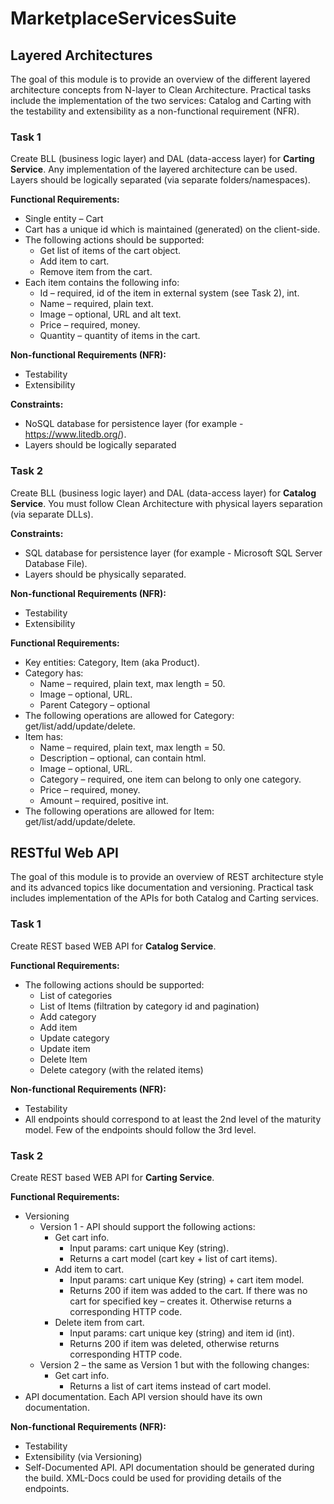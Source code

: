 # MarketplaceServicesSuite
## Layered Architectures

The goal of this module is to provide an overview of the different layered architecture concepts from N-layer to Clean Architecture. Practical tasks include the implementation of the two services: Catalog and Carting with the testability and extensibility as a non-functional requirement (NFR).

### Task 1

Create BLL (business logic layer) and DAL (data-access layer) for **Carting Service**. Any implementation of the layered architecture can be used. Layers should be logically separated (via separate folders/namespaces).

**Functional Requirements:**

- Single entity – Cart
- Cart has a unique id which is maintained (generated) on the client-side.
- The following actions should be supported:
  - Get list of items of the cart object.
  - Add item to cart.
  - Remove item from the cart.
- Each item contains the following info:
  - Id – required, id of the item in external system (see Task 2), int.
  - Name – required, plain text.
  - Image – optional, URL and alt text.
  - Price – required, money.
  - Quantity – quantity of items in the cart.

**Non-functional Requirements (NFR):**

- Testability
- Extensibility

**Constraints:**

- NoSQL database for persistence layer (for example - https://www.litedb.org/).
- Layers should be logically separated

### Task 2

Create BLL (business logic layer) and DAL (data-access layer) for **Catalog Service**. You must follow Clean Architecture with physical layers separation (via separate DLLs).

**Constraints:**

- SQL database for persistence layer (for example - Microsoft SQL Server Database File).
- Layers should be physically separated.

**Non-functional Requirements (NFR):**

- Testability
- Extensibility

**Functional Requirements:**

- Key entities: Category, Item (aka Product).
- Category has:
  - Name – required, plain text, max length = 50.
  - Image – optional, URL.
  - Parent Category – optional
- The following operations are allowed for Category: get/list/add/update/delete.
- Item has:
  - Name – required, plain text, max length = 50.
  - Description – optional, can contain html.
  - Image – optional, URL.
  - Category – required, one item can belong to only one category.
  - Price – required, money.
  - Amount – required, positive int.
- The following operations are allowed for Item: get/list/add/update/delete.

## RESTful Web API

 The goal of this module is to provide an overview of REST architecture style and its advanced topics like documentation and versioning. Practical task includes implementation of the APIs for both Catalog and Carting services.

### Task 1

Create REST based WEB API for **Catalog Service**.

**Functional Requirements:**

- The following actions should be supported:
  - List of categories
  - List of Items (filtration by category id and pagination)
  - Add category
  - Add item
  - Update category
  - Update item
  - Delete Item
  - Delete category (with the related items)

**Non-functional Requirements (NFR):**

- Testability
- All endpoints should correspond to at least the 2nd level of the maturity model. Few of the endpoints should follow the 3rd level.

### Task 2

Create REST based WEB API for **Carting Service**.

**Functional Requirements:**

- Versioning
  - Version 1 - API should support the following actions:
    - Get cart info.
      - Input params: cart unique Key (string).
      - Returns a cart model (cart key + list of cart items).
    - Add item to cart.
      - Input params: cart unique Key (string) + cart item model.
      - Returns 200 if item was added to the cart. If there was no cart for specified key – creates it. Otherwise returns a corresponding HTTP code.
    - Delete item from cart.
      - Input params: cart unique key (string) and item id (int).
      - Returns 200 if item was deleted, otherwise returns corresponding HTTP code.
  - Version 2 – the same as Version 1 but with the following changes:
    - Get cart info.
      - Returns a list of cart items instead of cart model.
- API documentation. Each API version should have its own documentation.

**Non-functional Requirements (NFR):**

- Testability
- Extensibility (via Versioning)
- Self-Documented API. API documentation should be generated during the build. XML-Docs could be used for providing details of the endpoints.

